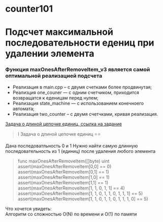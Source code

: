 # counter101
# **Подсчет максимальной последовательности едениц при удалении элемента**
 
###  Функция **maxOnesAfterRemoveItem_v3** является самой оптимальной реализацией подсчета

+ Реализация в main.cpp – с двумя счетками более продвинутая; 
+ Реализция one_couner — с одним счетчиком, приходится возвращатся к еденицам перед нулем;
+ Реализация state_machine — с использованием конечноего автомата;
+ Реализация two_counter – с двумя счетчками, кривая реализация.


[Задача о длиной цепочке единиц, ссылка на задание](https://gist.github.com/rusdevops/d85340e26aeac720c338874492adf637#file-21195-md)

> I Задача о длиной цепочке единиц ⭐⭐

Дана последоватльность 0 и 1
Нужно найти самую длинную последовательность из 1 (единиц) после удаления любого элемента

> func maxOnesAfterRemoveItem([]byte) uint\
> assert(maxOnesAfterRemoveItem[0,0] == 0)\
> assert(maxOnesAfterRemoveItem[0,1] == 1)\
> assert(maxOnesAfterRemoveItem[1,0] == 1)\
> assert(maxOnesAfterRemoveItem[1,1] == 1)\
> assert(maxOnesAfterRemoveItem[1, 1, 0, 1, 1] == 4)\
> assert(maxOnesAfterRemoveItem[1, 1, 0, 1, 1, 0, 1, 1, 1] == 5)\
> assert(maxOnesAfterRemoveItem[1, 1, 0, 1, 1, 0, 1, 1, 1, 0] == 5)

Что хочется увидеть:\
Алгоритм со сложностью O(N) по времени и O(1) по памяти
